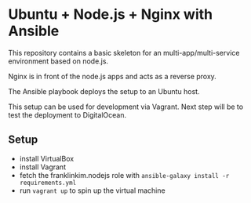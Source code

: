 # Ubuntu + Node.js + Nginx with Ansible

This repository contains a basic skeleton for an multi-app/multi-service environment based on node.js.

Nginx is in front of the node.js apps and acts as a reverse proxy.

The Ansible playbook deploys the setup to an Ubuntu host.

This setup can be used for development via Vagrant. Next step will be to test the deployment to DigitalOcean.

## Setup

 * install VirtualBox
 * install Vagrant
 * fetch the franklinkim.nodejs role with `ansible-galaxy install -r requirements.yml`
 * run `vagrant up` to spin up the virtual machine